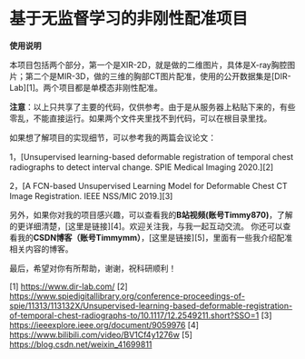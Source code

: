 # 基于无监督学习的非刚性配准项目
**使用说明**

本项目包括两个部分，第一个是XIR-2D，就是做的二维图片，具体是X-ray胸腔图片；第二个是MIR-3D，做的三维的胸部CT图片配准，使用的公开数据集是[DIR-Lab][1]。两个项目都是单模态非刚性配准。

**注意**：以上只共享了主要的代码，仅供参考。由于是从服务器上粘贴下来的，有些零乱，不能直接运行。如果两个文件夹里找不到代码，可以在根目录里找。

如果想了解项目的实现细节，可以参考我的两篇会议论文：

1，[Unsupervised learning-based deformable registration of temporal chest radiographs to detect interval change. SPIE Medical Imaging 2020.][2]

2，[A FCN-based Unsupervised Learning Model for Deformable Chest CT Image Registration. IEEE NSS/MIC 2019.][3]

另外，如果你对我的项目感兴趣，可以查看我的**B站视频(账号Timmy870)**，了解的更详细清楚，[这里是链接][4]。欢迎关注我，与我一起互动交流。
你还可以查看我的**CSDN博客（账号Timmymm）**，[这里是链接][5]，里面有一些我介绍配准相关内容的博客。

最后，希望对你有所帮助，谢谢，祝科研顺利！

[1] https://www.dir-lab.com/ 
[2] https://www.spiedigitallibrary.org/conference-proceedings-of-spie/11313/113132X/Unsupervised-learning-based-deformable-registration-of-temporal-chest-radiographs-to/10.1117/12.2549211.short?SSO=1
[3] https://ieeexplore.ieee.org/document/9059976
[4] https://www.bilibili.com/video/BV1Cf4y1276w
[5] https://blog.csdn.net/weixin_41699811
